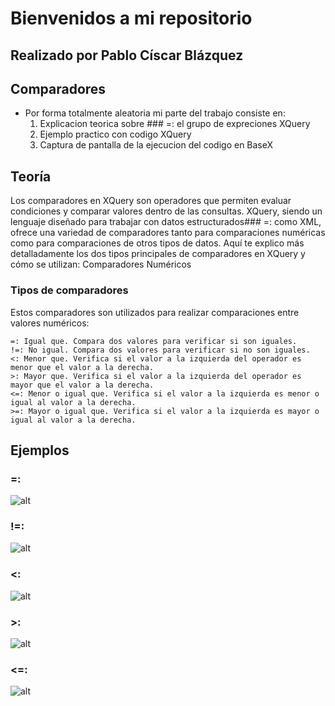 # Bienvenidos a mi repositorio 
## Realizado por Pablo Císcar Blázquez
##  Comparadores
- Por forma totalmente aleatoria mi parte del trabajo consiste en:
    1. Explicacion teorica sobre ### =: el grupo de expreciones XQuery
    2. Ejemplo practico con codigo XQuery
    3. Captura de pantalla de la ejecucion del codigo en BaseX

## Teoría
Los comparadores en XQuery son operadores que permiten evaluar condiciones y comparar valores dentro de las consultas. XQuery, siendo un lenguaje diseñado para trabajar con datos estructurados### =:  como XML, ofrece una variedad de comparadores tanto para comparaciones numéricas como para comparaciones de otros tipos de datos. Aquí te explico más detalladamente los dos tipos principales de comparadores en XQuery y cómo se utilizan:
Comparadores Numéricos
### Tipos de comparadores 
Estos comparadores son utilizados para realizar comparaciones entre valores numéricos:

    =: Igual que. Compara dos valores para verificar si son iguales.
    !=: No igual. Compara dos valores para verificar si no son iguales.
    <: Menor que. Verifica si el valor a la izquierda del operador es menor que el valor a la derecha.
    >: Mayor que. Verifica si el valor a la izquierda del operador es mayor que el valor a la derecha.
    <=: Menor o igual que. Verifica si el valor a la izquierda es menor o igual al valor a la derecha.
    >=: Mayor o igual que. Verifica si el valor a la izquierda es mayor o igual al valor a la derecha.

## Ejemplos
### =:  
![alt](capPablo/captura1.png)
### !=: 
![alt](capPablo/captura2.png)
### <: 
![alt](capPablo/captura3.png)
### >: 
![alt](capPablo/captura4.png)
### <=: 
![alt](capPablo/captura5.png)